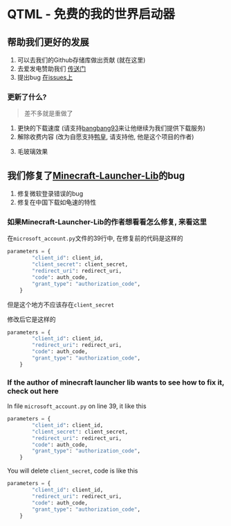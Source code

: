 # QTML - 免费的我的世界启动器


## 帮助我们更好的发展

1. 可以去我们的Github存储库做出贡献 (就在这里)
2. 去爱发电赞助我们 [传送门](https://afdian.net/@chenmy1903)
3. 提出bug [在issues上](https://github.com/chenmy1903/QTML/issues)

### 更新了什么?

> 差不多就是重做了

1. 更快的下载速度 (请支持[bangbang93](https://afdian.net/@bangbang93)来让他继续为我们提供下载服务)
2. 解除收费内容 (改为自愿支持[鸭皇](https://afdian.net/@chenmy1903), 请支持他, 他是这个项目的作者)
<!-- 3. 对我的世界基岩版的支持 -->
3. 毛玻璃效果

## 我们修复了[Minecraft-Launcher-Lib](https://minecraft-launcher-lib.readthedocs.io/)的bug

1. 修复微软登录错误的bug
2. 修复在中国下载如龟速的特性

### 如果Minecraft-Launcher-Lib的作者想看看怎么修复, 来看这里

在`microsoft_account.py`文件的39行中, 在修复前的代码是这样的

```python
parameters = {
        "client_id": client_id,
        "client_secret": client_secret,
        "redirect_uri": redirect_uri,
        "code": auth_code,
        "grant_type": "authorization_code",
    }
```

但是这个地方不应该存在`client_secret`

修改后它是这样的

```python
parameters = {
        "client_id": client_id,
        "redirect_uri": redirect_uri,
        "code": auth_code,
        "grant_type": "authorization_code",
    }
```



### If the author of minecraft launcher lib wants to see how to fix it, check out here

In file `microsoft_account.py` on line 39, it like this

```python
parameters = {
        "client_id": client_id,
        "client_secret": client_secret,
        "redirect_uri": redirect_uri,
        "code": auth_code,
        "grant_type": "authorization_code",
    }
```

You will delete `client_secret`, code is like this

```python
parameters = {
        "client_id": client_id,
        "redirect_uri": redirect_uri,
        "code": auth_code,
        "grant_type": "authorization_code",
    }
```
